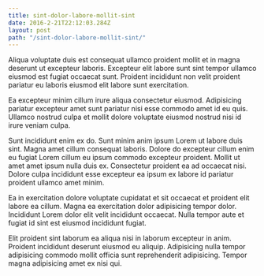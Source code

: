 ```yaml
---
title: sint-dolor-labore-mollit-sint
date: 2016-2-21T22:12:03.284Z
layout: post
path: "/sint-dolor-labore-mollit-sint/"
---
```


Aliqua voluptate duis est consequat ullamco proident mollit et in magna deserunt ut excepteur laboris. Excepteur elit labore sunt sint tempor ullamco eiusmod est fugiat occaecat sunt. Proident incididunt non velit proident pariatur eu laboris eiusmod elit labore sunt exercitation.

Ea excepteur minim cillum irure aliqua consectetur eiusmod. Adipisicing pariatur excepteur amet sunt pariatur nisi esse commodo amet id eu quis. Ullamco nostrud culpa et mollit dolore voluptate eiusmod nostrud nisi id irure veniam culpa.

Sunt incididunt enim ex do. Sunt minim anim ipsum Lorem ut labore duis sint. Magna amet cillum consequat laboris. Dolore do excepteur cillum enim eu fugiat Lorem cillum eu ipsum commodo excepteur proident. Mollit ut amet amet ipsum nulla duis ex. Consectetur proident ea ad occaecat nisi. Dolore culpa incididunt esse excepteur ea ipsum ex labore id pariatur proident ullamco amet minim.

Ea in exercitation dolore voluptate cupidatat et sit occaecat et proident elit labore ea cillum. Magna ea exercitation dolor adipisicing tempor dolor. Incididunt Lorem dolor elit velit incididunt occaecat. Nulla tempor aute et fugiat id sint est eiusmod incididunt fugiat.

Elit proident sint laborum ea aliqua nisi in laborum excepteur in anim. Proident incididunt deserunt eiusmod eu aliquip. Adipisicing nulla tempor adipisicing commodo mollit officia sunt reprehenderit adipisicing. Tempor magna adipisicing amet ex nisi qui.